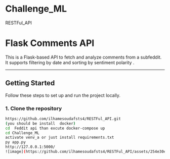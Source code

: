 # Challenge_ML
RESTFul_API
# Flask Comments API

This is a Flask-based API to fetch and analyze comments from a subfeddit.  
It supports filtering by date and sorting by sentiment polarity .

---

## Getting Started

Follow these steps to set up and run the project locally.

### 1. Clone the repository

```bash
https://github.com/ilhamesoudafsts4/RESTFul_API.git
(you should be install  docker)
cd  Feddit api than excute docker-compose up
cd Challenge_ML
activate venv_a or just install requirements.txt
py app.py
http://127.0.0.1:5000/
![image](https://github.com/ilhamesoudafsts4/RESTFul_API/assets/254e30e0-0021-4d8f-9b9a-e2b0486b4868)





